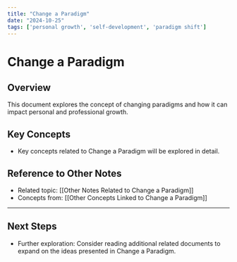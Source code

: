 ```yaml
---
title: "Change a Paradigm"
date: "2024-10-25"
tags: ['personal growth', 'self-development', 'paradigm shift']
---
```


# Change a Paradigm

## Overview

This document explores the concept of changing paradigms and how it can impact personal and professional growth.

## Key Concepts

- Key concepts related to Change a Paradigm will be explored in detail.
  
## Reference to Other Notes

- Related topic: [[Other Notes Related to Change a Paradigm]]
- Concepts from: [[Other Concepts Linked to Change a Paradigm]]
---

## Next Steps

- Further exploration: Consider reading additional related documents to expand on the ideas presented in Change a Paradigm.
